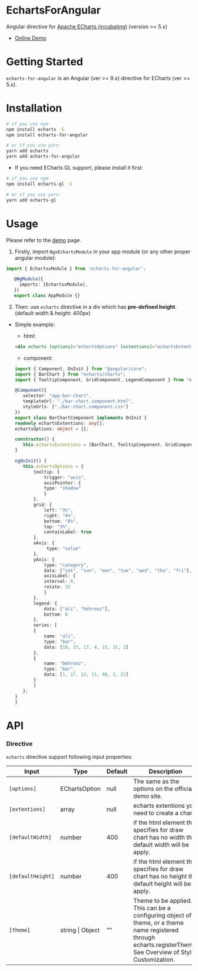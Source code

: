# EchartsForAngular

Angular directive for [Apache ECharts (incubating)](https://github.com/apache/incubator-echarts)
(version >= 5.x)

- [Online Demo](https://stackblitz.com/edit/echarts-for-angular?file=src/app/bar-chart/bar-chart.component.ts)


# Getting Started

`echarts-for-angular` is an Angular (ver >= 9.x) directive for ECharts (ver >= 5.x).


# Installation

```bash
# if you use npm
npm install echarts -S
npm install echarts-for-angular

# or if you use yarn
yarn add echarts
yarn add echarts-for-angular
```

- If you need ECharts GL support, please install it first:

```bash
# if you use npm
npm install echarts-gl -S

# or if you use yarn
yarn add echarts-gl
```


# Usage

Please refer to the [demo](https://stackblitz.com/edit/echarts-for-angular?file=src/app/bar-chart/bar-chart.component.ts) page.

1. Firstly, import `NgxEchartsModule` in your app module (or any other proper angular module):

```typescript
import { EchartsxModule } from 'echarts-for-angular';

   @NgModule({
     imports: [EchartsxModule],
   })
   export class AppModule {} 
   ```
   
2. Then: use `echarts` directive in a div which has **pre-defined height**. (default width & height: 400px)

 - Simple example:

     - html:

     ```html
     <div echarts [options]="echartsOptions" [extentions]="echartsExtentions"></div>
     ```
     

      - component:

     ```typescript
     import { Component, OnInit } from "@angular/core";
     import { BarChart } from "echarts/charts";
     import { TooltipComponent, GridComponent, LegendComponent } from "echarts/components";

     @Component({
        selector: "app-bar-chart",
        templateUrl: "./bar-chart.component.html",
        styleUrls: ["./bar-chart.component.css"]
     })
     export class BarChartComponent implements OnInit {
     readonly echartsExtentions: any[];
     echartsOptions: object = {};

     constructor() {
        this.echartsExtentions = [BarChart, TooltipComponent, GridComponent, LegendComponent];
     }

     ngOnInit() {
        this.echartsOptions = {
            tooltip: {
                trigger: "axis",
                axisPointer: {
                type: "shadow"
                }
            },
            grid: {
                left: "3%",
                right: "4%",
                bottom: "8%",
                top: "3%",
                containLabel: true
            },
            xAxis: {
                 type: "value"
            },
            yAxis: {
                type: "category",
                data: ["sat", "sun", "mon", "tue", "wed", "thu", "fri"],
                axisLabel: {
                interval: 0,
                rotate: 15
                }
            },
            legend: {
                data: ["ali", "behrooz"],
                bottom: 0
            },
            series: [
            {
                name: "ali",
                type: "bar",
                data: [10, 15, 17, 4, 15, 31, 2]
            },
            {
                name: "behrooz",
                type: "bar",
                data: [1, 17, 12, 11, 40, 3, 21]
            }
            ]
        };
    }
    }
    ```


# API


### Directive
`echarts` directive support following input properties:

| Input           | Type    | Default | Description                                                                                                                                                                                                                                                                                                             |
| --------------- | ------- | ------- | ----------------------------------------------------------------------------------------------------------------------------------------------------------------------------------------------------------------------------------------------------------------------------------------------------------------------- |
| `[options]`     | EChartsOption  | null    | The same as the options on the official demo site.   
| `[extentions]`     | array  | null    | echarts extentions you need to create a chart.  
| `[defaultWidth]`     | number  | 400    | if the html element that specifies for draw chart has no width the default width will be apply.  
| `[defaultHeight]`     | number  | 400    | if the html element that specifies for draw chart has no height the default height will be apply. 
| `[theme]` | string \| Object | "" |  Theme to be applied. This can be a configuring object of a theme, or a theme name registered through echarts.registerTheme. See Overview of Style Customization.
